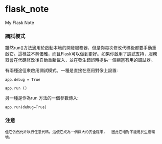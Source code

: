 # flask_note
My Flask Note

### 調試模式

雖然run()方法適用於啟動本地的開發服務器，但是你每次修改代碼後都要手動重啟它。這樣並不夠優雅，而且Flask可以做到更好。如果你啟用了調試支持，服務器會在代碼修改後自動重新載入，並在發生錯誤時提供一個相當有用的調試器。

有兩種途徑來啟用調試模式。一種是直接在應用對像上設置:

    app.debug = True

    app.run ()

另一種是作為run 方法的一個參數傳入:

    app.run(debug=True)

### 注意
`但它依然允許執行任意代碼。這使它成為一個巨大的安全隱患，  因此它絕對不能用於生產環境。`

